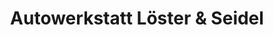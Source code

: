 ---
title: "Autowerkstatt Löster & Seidel"
url: /chemnitz/autowerkstatt-loester-und-seidel/
shop: Autowerkstatt
---